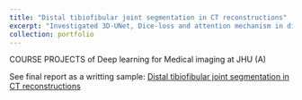 ```yaml
---
title: "Distal tibiofibular joint segmentation in CT reconstructions"
excerpt: "Investigated 3D-UNet, Dice-loss and attention mechanism in distal tibiofibular joint segmentation of CT image<br/><img src='https://tianyiye98.github.io/page/portfolio/CT_seg.png'>"
collection: portfolio
---
```

COURSE PROJECTS of Deep learning for Medical imaging at JHU (A)

See final report as a writting sample:
[Distal tibiofibular joint segmentation in CT reconstructions](https://tianyiye98.github.io/page/files/DLMI_Report.pdf)



